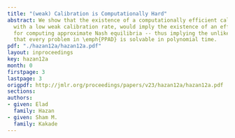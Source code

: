 ```yaml
---
title: "(weak) Calibration is Computationally Hard"
abstract: We show that the existence of a computationally efficient calibration algorithm,
  with a low weak calibration rate, would imply the existence of an efficient algorithm
  for computing approximate Nash equilibria -- thus implying the unlikely conclusion
  that every problem in \emph{PPAD} is solvable in polynomial time.
pdf: "./hazan12a/hazan12a.pdf"
layout: inproceedings
key: hazan12a
month: 0
firstpage: 3
lastpage: 3
origpdf: http://jmlr.org/proceedings/papers/v23/hazan12a/hazan12a.pdf
sections: 
authors:
- given: Elad
  family: Hazan
- given: Sham M.
  family: Kakade
---
```

